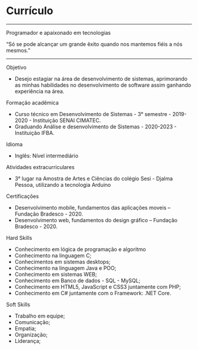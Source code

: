 # Currículo
***
 Programador e apaixonado em tecnologias
 
“Só se pode alcançar um grande êxito quando nos mantemos fiéis a nós mesmos.”

---

Objetivo
- Desejo estagiar na área de desenvolvimento de sistemas, aprimorando as minhas habilidades no desenvolvimento de software assim ganhando experiência na área.

Formação acadêmica
- Curso técnico em Desenvolvimento de Sistemas - 3° semestre - 2019-2020 - Instituição SENAI CIMATEC.
- Graduando Análise e desenvolvimento de Sistemas - 2020-2023 - Instituição IFBA.

Idioma
- Inglês: Nível intermediário

Atividades extracurriculares
- 3° lugar na Amostra de Artes e Ciências do colégio Sesi - Djalma Pessoa, utilizando a tecnologia Arduino

Certificações
- Desenvolvimento mobile, fundamentos das aplicações moveis – Fundação Bradesco - 2020.
- Desenvolvimento web, fundamentos do design gráfico – Fundação Bradesco - 2020.

Hard Skills
* Conhecimento em lógica de programação e algoritmo
* Conhecimento na linguagem C; 
* Conhecimentos em sistemas desktops;
* Conhecimento na linguagem Java e POO;
* Conhecimento em sistemas WEB;
* Conhecimento em Banco de dados - SQL - MySQL;
* Conhecimento em HTML5, JavaScript e CSS3 juntamente com PHP;
* Conhecimento em C# juntamente com o Framework: .NET Core.

Soft Skills
* Trabalho em equipe;
* Comunicação;
* Empatia;
* Organização;
* Liderança;

